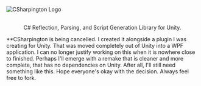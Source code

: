 ![CSharpington Logo](http://www.lifeandstylemedia.com/images/github/CSharpington-Logo.png)
<p align="center"><br>
  C# Reflection, Parsing, and Script Generation Library for Unity.
  </p>

**CSharpington is being cancelled. I created it alongside a plugin I was creating for Unity. That was moved completely out of Unity into a WPF application. I can no longer justify working on this when it is nowhere close to finished. Perhaps I'll emerge with a remake that is cleaner and more complete, that has no dependencies on Unity. After all, I'll still need something like this. Hope everyone's okay with the decision. Always feel free to fork.
